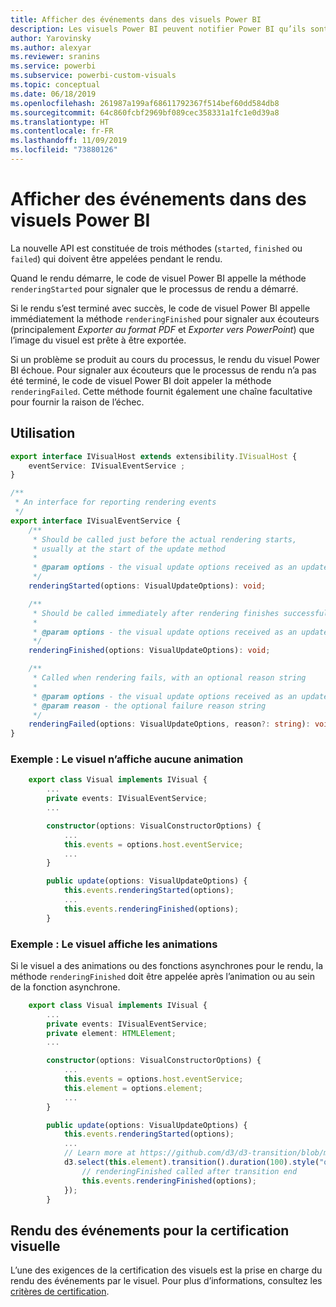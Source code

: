 ```yaml
---
title: Afficher des événements dans des visuels Power BI
description: Les visuels Power BI peuvent notifier Power BI qu’ils sont prêts à être exportés vers PowerPoint ou PDF.
author: Yarovinsky
ms.author: alexyar
ms.reviewer: sranins
ms.service: powerbi
ms.subservice: powerbi-custom-visuals
ms.topic: conceptual
ms.date: 06/18/2019
ms.openlocfilehash: 261987a199af68611792367f514bef60dd584db8
ms.sourcegitcommit: 64c860fcbf2969bf089cec358331a1fc1e0d39a8
ms.translationtype: HT
ms.contentlocale: fr-FR
ms.lasthandoff: 11/09/2019
ms.locfileid: "73880126"
---
```

# <a name="render-events-in-power-bi-visuals"></a>Afficher des événements dans des visuels Power BI

La nouvelle API est constituée de trois méthodes (`started`, `finished` ou `failed`) qui doivent être appelées pendant le rendu.

Quand le rendu démarre, le code de visuel Power BI appelle la méthode `renderingStarted` pour signaler que le processus de rendu a démarré.

Si le rendu s’est terminé avec succès, le code de visuel Power BI appelle immédiatement la méthode `renderingFinished` pour signaler aux écouteurs (principalement *Exporter au format PDF* et *Exporter vers PowerPoint*) que l’image du visuel est prête à être exportée.

Si un problème se produit au cours du processus, le rendu du visuel Power BI échoue. Pour signaler aux écouteurs que le processus de rendu n’a pas été terminé, le code de visuel Power BI doit appeler la méthode `renderingFailed`. Cette méthode fournit également une chaîne facultative pour fournir la raison de l’échec.

## <a name="usage"></a>Utilisation

```typescript
export interface IVisualHost extends extensibility.IVisualHost {
    eventService: IVisualEventService ;
}

/**
 * An interface for reporting rendering events
 */
export interface IVisualEventService {
    /**
     * Should be called just before the actual rendering starts, 
     * usually at the start of the update method
     *
     * @param options - the visual update options received as an update parameter
     */
    renderingStarted(options: VisualUpdateOptions): void;

    /**
     * Should be called immediately after rendering finishes successfully
     * 
     * @param options - the visual update options received as an update parameter
     */
    renderingFinished(options: VisualUpdateOptions): void;

    /**
     * Called when rendering fails, with an optional reason string
     * 
     * @param options - the visual update options received as an update parameter
     * @param reason - the optional failure reason string
     */
    renderingFailed(options: VisualUpdateOptions, reason?: string): void;
}
```

### <a name="sample-the-visual-displays-no-animations"></a>Exemple : Le visuel n’affiche aucune animation

```typescript
    export class Visual implements IVisual {
        ...
        private events: IVisualEventService;
        ...

        constructor(options: VisualConstructorOptions) {
            ...
            this.events = options.host.eventService;
            ...
        }

        public update(options: VisualUpdateOptions) {
            this.events.renderingStarted(options);
            ...
            this.events.renderingFinished(options);
        }
```

### <a name="sample-the-visual-displays-animations"></a>Exemple : Le visuel affiche les animations

Si le visuel a des animations ou des fonctions asynchrones pour le rendu, la méthode `renderingFinished` doit être appelée après l’animation ou au sein de la fonction asynchrone.

```typescript
    export class Visual implements IVisual {
        ...
        private events: IVisualEventService;
        private element: HTMLElement;
        ...

        constructor(options: VisualConstructorOptions) {
            ...
            this.events = options.host.eventService;
            this.element = options.element;
            ...
        }

        public update(options: VisualUpdateOptions) {
            this.events.renderingStarted(options);
            ...
            // Learn more at https://github.com/d3/d3-transition/blob/master/README.md#transition_end
            d3.select(this.element).transition().duration(100).style("opacity","0").end().then(() => {
                // renderingFinished called after transition end
                this.events.renderingFinished(options);
            });
        }
```

## <a name="rendering-events-for-visual-certification"></a>Rendu des événements pour la certification visuelle

L’une des exigences de la certification des visuels est la prise en charge du rendu des événements par le visuel. Pour plus d’informations, consultez les [critères de certification](https://docs.microsoft.com/power-bi/power-bi-custom-visuals-certified?#certification-requirements).
